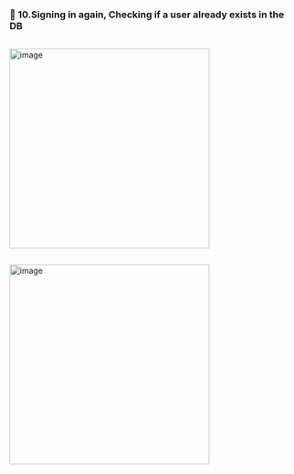 ### 🔷 10.Signing in again, Checking if a user already exists in the DB

```swift

```

<img width="350" alt="image" src="">

```swift

```

<img width="350" alt="image" src="">
